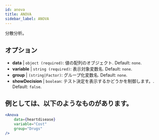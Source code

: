 ```yaml
---
id: anova
title: ANOVA
sidebar_label: ANOVA
---
```


分散分析。

## オプション

* __data__ | `object (required)`: 値の配列のオブジェクト. Default: `none`.
* __variable__ | `string (required)`: 表示対象変数名. Default: `none`.
* __group__ | `(string|Factor)`: グループ化変数名. Default: `none`.
* __showDecision__ | `boolean`: テスト決定を表示するかどうかを制御します。. Default: `false`.


## 例としては、以下のようなものがあります。

```jsx live
<Anova
    data={heartdisease} 
    variable="Cost"
    group="Drugs"
/>
```
